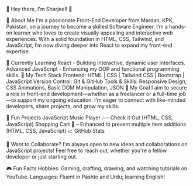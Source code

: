 🌟 Hey there, I'm Sharjeel! 🌟

👋 About Me
I'm a passionate Front-End Developer from Mardan, KPK, Pakistan, on a journey to become a skilled Software Engineer. I’m a hands-on learner who loves to create visually appealing and interactive web experiences. With a solid foundation in HTML, CSS, Tailwind, and JavaScript, I’m now diving deeper into React to expand my front-end expertise.

🌱 Currently Learning
React - Building interactive, dynamic user interfaces.
Advanced JavaScript - Enhancing my OOP and functional programming skills.
🚀 My Tech Stack
Frontend: HTML | CSS | Tailwind CSS | Bootstrap | JavaScript
Version Control: Git & GitHub
Tools & Skills: Responsive Design, CSS Animations, Basic DOM Manipulation, JSON
💼 My Goal
I aim to secure a role in front-end development—whether as a freelancer or a full-time job—to support my ongoing education. I’m eager to connect with like-minded developers, share projects, and grow my skills.

🎯 Fun Projects
JavaScript Music Player 🎶 – Check it Out (HTML, CSS, JavaScript)
Shopping Cart 🛒 – Enhanced to prevent multiple item additions (HTML, CSS, JavaScript)
📈 GitHub Stats

🤔 Want to Collaborate?
I'm always open to new ideas and collaborations on JavaScript projects! Feel free to reach out, whether you're a fellow developer or just starting out.

🎮 Fun Facts
Hobbies: Gaming, crafting, drawing, and watching tutorials on YouTube.
Languages: Fluent in Pashto and Urdu; learning English!
